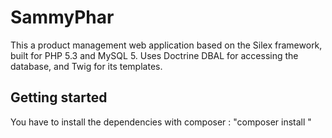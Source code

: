 SammyPhar
=========
This a product management web application based on the Silex framework, built for PHP 5.3 and MySQL 5.
Uses Doctrine DBAL for accessing the database, and Twig for its templates.

Getting started
---------------

You have to install the dependencies with composer : "composer install "